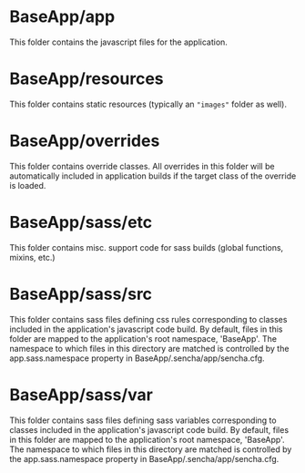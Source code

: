# BaseApp/app

This folder contains the javascript files for the application.

# BaseApp/resources

This folder contains static resources (typically an `"images"` folder as well).

# BaseApp/overrides

This folder contains override classes. All overrides in this folder will be 
automatically included in application builds if the target class of the override
is loaded.

# BaseApp/sass/etc

This folder contains misc. support code for sass builds (global functions, 
mixins, etc.)

# BaseApp/sass/src

This folder contains sass files defining css rules corresponding to classes
included in the application's javascript code build.  By default, files in this 
folder are mapped to the application's root namespace, 'BaseApp'. The
namespace to which files in this directory are matched is controlled by the
app.sass.namespace property in BaseApp/.sencha/app/sencha.cfg. 

# BaseApp/sass/var

This folder contains sass files defining sass variables corresponding to classes
included in the application's javascript code build.  By default, files in this 
folder are mapped to the application's root namespace, 'BaseApp'. The
namespace to which files in this directory are matched is controlled by the
app.sass.namespace property in BaseApp/.sencha/app/sencha.cfg. 
